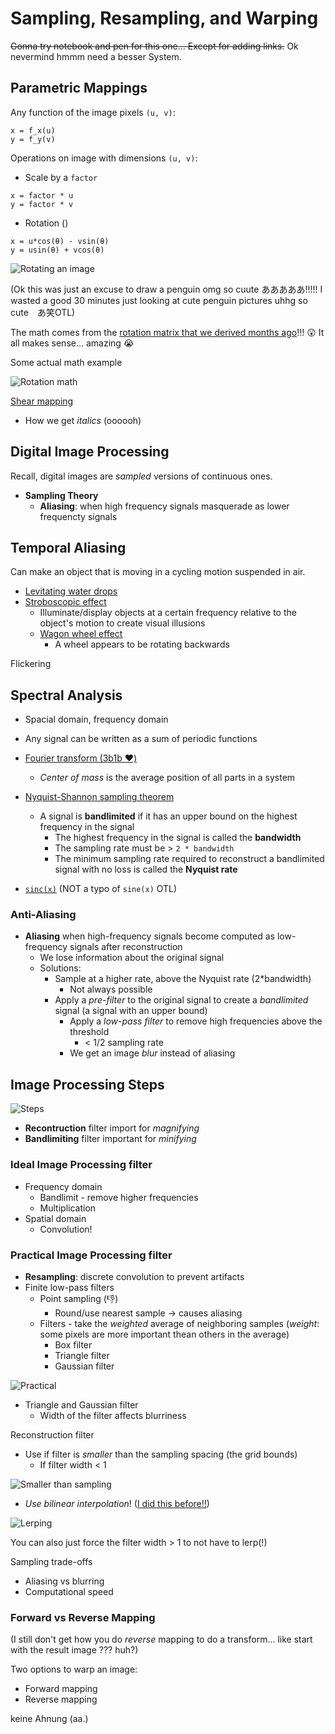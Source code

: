 # Sampling, Resampling, and Warping

~~Gonna try notebook and pen for this one... Except for adding links.~~ Ok nevermind hmmm need a besser System.
## Parametric Mappings

Any function of the image pixels `(u, v)`:
```
x = f_x(u)
y = f_y(v)
```

Operations on image with dimensions `(u, v)`:
* Scale by a `factor`
```
x = factor * u
y = factor * v
```

* Rotation ()
```
x = u*cos(θ) - vsin(θ)
y = usin(θ) + vcos(θ)
```

![Rotating an image](images/rotation.png)

(Ok this was just an excuse to draw a penguin omg so cuute あああああ!!!!! I wasted a good 30 minutes just looking at cute penguin pictures uhhg so cute　あ笑OTL)

The math comes from the [rotation matrix that we derived months ago](https://github.com/atskae/computer-graphics/tree/master/scratch-a-pixel/notes/02-geometry/04-matrices#the-rotation-matrix)!!! 😲 It all makes sense... amazing 😭

Some actual math example

![Rotation math](images/rotation-maf.png)

[Shear mapping](https://en.wikipedia.org/wiki/Shear_mapping)
* How we get *italics* (oooooh)

## Digital Image Processing
Recall, digital images are *sampled* versions of continuous ones.

* **Sampling Theory**
  * **Aliasing**: when high frequency signals masquerade as lower frequencty signals

## Temporal Aliasing
Can make an object that is moving in a cycling motion suspended in air.
* [Levitating water drops](https://www.youtube.com/watch?v=LqMFiVkvxQw&ab_channel=isaac879)
* [Stroboscopic effect](https://en.wikipedia.org/wiki/Stroboscopic_effect#:~:text=The%20stroboscopic%20effect%20is%20a,the%20period%20of%20the%20motion.)
  * Illuminate/display objects at a certain frequency relative to the object's motion to create visual illusions
  * [Wagon wheel effect](https://en.wikipedia.org/wiki/Wagon-wheel_effect)
    * A wheel appears to be rotating backwards

Flickering

## Spectral Analysis
* Spacial domain, frequency domain
* Any signal can be written as a sum of periodic functions
* [Fourier transform (3b1b ❤️)](https://www.youtube.com/watch?v=spUNpyF58BY&ab_channel=3Blue1Brown)
    * *Center of mass* is the average position of all parts in a system

* [Nyquist-Shannon sampling theorem](https://en.wikipedia.org/wiki/Nyquist%E2%80%93Shannon_sampling_theorem)
  * A signal is **bandlimited** if it has an upper bound on the highest frequency in the signal
    * The highest frequency in the signal is called the **bandwidth**
    * The sampling rate must be > `2 * bandwidth`
    * The minimum sampling rate required to reconstruct a bandlimited signal with no loss is called the **Nyquist rate**


* [`sinc(x)`](https://en.wikipedia.org/wiki/Sinc_function) (NOT a typo of `sine(x)` OTL)


### Anti-Aliasing
* **Aliasing** when high-frequency signals become computed as low-frequency signals after reconstruction
  * We lose information about the original signal
  * Solutions:
    * Sample at a higher rate, above the Nyquist rate (2*bandwidth)
      * Not always possible
    * Apply a *pre-filter* to the original signal to create a *bandlimited* signal (a signal with an upper bound)
      * Apply a *low-pass filter* to remove high frequencies above the threshold
        * < 1/2 sampling rate
      * We get an image *blur* instead of aliasing

## Image Processing Steps

![Steps](images/steps.png)

* **Recontruction** filter import for *magnifying*
* **Bandlimiting** filter important for *minifying*

### Ideal Image Processing filter

* Frequency domain
  * Bandlimit - remove higher frequencies
  * Multiplication
* Spatial domain
  * Convolution!

### Practical Image Processing filter
* **Resampling**: discrete convolution to prevent artifacts
* Finite low-pass filters
  * Point sampling (👎)
    * Round/use nearest sample -> causes aliasing
  * Filters - take the *weighted* average of neighboring samples (*weight*: some pixels are more important thean others in the average)
    * Box filter
    * Triangle filter
    * Gaussian filter

![Practical](images/practical.png)

* Triangle and Gaussian filter
  * Width of the filter affects blurriness

Reconstruction filter
* Use if filter is *smaller* than the sampling spacing (the grid bounds)
  * If filter width < 1

![Smaller than sampling](images/smaller-than-sampling-space.png)

* *Use bilinear interpolation*! ([I did this before!!](https://github.com/atskae/computer-graphics/blob/master/ray-tracing-in-one-weekend/README-ray-tracing-the-next-week.md#52-smoothing-out-the-result))

![Lerping](images/lerping.png)

You can also just force the filter width > 1 to not have to lerp(!)

Sampling trade-offs
* Aliasing vs blurring
* Computational speed

### Forward vs Reverse Mapping

(I still don't get how you do *reverse* mapping to do a transform... like start with the result image ??? huh?)

Two options to warp an image:
* Forward mapping
* Reverse mapping

keine Ahnung (aa.)

